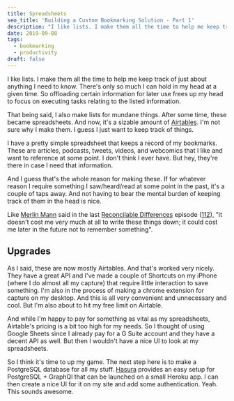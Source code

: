 ```yaml
---
title: Spreadsheets
seo_title: 'Building a Custom Bookmarking Solution - Part 1'
description: "I like lists. I make them all the time to help me keep track of just about anything I need to know. There's only so much I can hold in my head at a given time. So offloading certain information for later use frees up my head to focus on executing tasks relating to the listed information. After some time, these became spreadsheets. And now, it's a sizable amount of Airtables."
date: 2019-09-08
tags:
  - bookmarking
  - productivity
draft: false
---
```


I like lists. I make them all the time to help me keep track of just about anything I need to know. There's only so much I can hold in my head at a given time. So offloading certain information for later use frees up my head to focus on executing tasks relating to the listed information.

That being said, I also make lists for mundane things. After some time, these became spreadsheets. And now, it's a sizable amount of [Airtables](https://airtable.com). I'm not sure why I make them. I guess I just want to keep track of things.

I have a pretty simple spreadsheet that keeps a record of my bookmarks. These are articles, podcasts, tweets, videos, and webcomics that I like and want to reference at some point. I don't think I ever have. But hey, they're there in case I need that information.

And I guess that's the whole reason for making these. If for whatever reason I require something I saw/heard/read at some point in the past, it's a couple of taps away. And not having to bear the mental burden of keeping track of them in the head is nice.

Like [Merlin Mann](http://www.merlinmann.com) said in the last [Reconcilable Differences](https://www.relay.fm/rd) episode ([112](https://www.relay.fm/rd/112)), "it doesn't cost me very much at all to write these things down; it could cost me later in the future not to remember something".

## Upgrades
As I said, these are now mostly Airtables. And that's worked very nicely. They have a great API and I've made a couple of Shortcuts on my iPhone (where I do almost all my capture) that require little interaction to save something. I'm also in the process of making a chrome extension for capture on my desktop. And this is all very convenient and unnecessary and cool. But I'm also about to hit my free limit on Airtable.

And while I'm happy to pay for something as vital as my spreadsheets, Airtable's pricing is a bit too high for my needs. So I thought of using Google Sheets since I already pay for a G Suite account and they have a decent API as well. But then I wouldn't have a nice UI to look at my spreadsheets.

So I think it's time to up my game. The next step here is to make a PostgreSQL database for all my stuff. [Hasura](https://hasura.io) provides an easy setup for PostgreSQL + GraphQl that can be launched on a small Heroku app. I can then create a nice UI for it on my site and add some authentication. Yeah. This sounds awesome.
